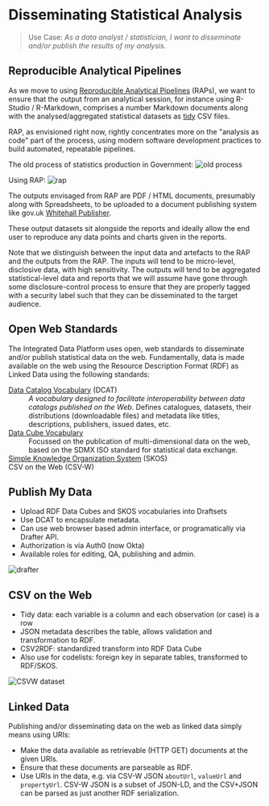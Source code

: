 # Disseminating Statistical Analysis

> Use Case: _As a data analyst / statistician, I want to disseminate and/or publish the results of my analysis._

## Reproducible Analytical Pipelines

As we move to using [Reproducible Analytical
Pipelines](https://gss.civilservice.gov.uk/reproducible-analytical-pipelines/) (RAPs), we want to ensure that the output
from an analytical session, for instance using R-Studio / R-Markdown, comprises a number Markdown documents along with
the analysed/aggregated statistical datasets as [tidy](https://vita.had.co.nz/papers/tidy-data.pdf) CSV files.

RAP, as envisioned right now, rightly concentrates more on the "analysis as code" part of the process, using modern
software development practices to build automated, repeatable pipelines.

The old process of statistics production in Government:
![old process](http://www.plantuml.com/plantuml/proxy?cache=no&src=https://raw.github.com/GSS-Cogs/architecture/main/analyst-to-dissemination/old-rap.puml)

Using RAP:
![rap](http://www.plantuml.com/plantuml/proxy?cache=no&src=https://raw.github.com/GSS-Cogs/architecture/main/analyst-to-dissemination/rap.puml)

The outputs envisaged from RAP are PDF / HTML documents, presumably along with Spreadsheets, to be uploaded to a
document publishing system like gov.uk [Whitehall Publisher](https://www.gov.uk/guidance/how-to-publish-on-gov-uk/introduction-and-access-to-whitehall-publisher).

These output datasets sit alongside the reports and ideally allow the end user to reproduce any data points and charts
given in the reports.

Note that we distinguish between the input data and artefacts to the RAP and the outputs from the RAP. The inputs will
tend to be micro-level, disclosive data, with high sensitivity. The outputs will tend to be aggregated statistical-level
data and reports that we will assume have gone through some disclosure-control process to ensure that they are properly
tagged with a security label such that they can be disseminated to the target audience.

## Open Web Standards

The Integrated Data Platform uses open, web standards to disseminate and/or publish statistical data on the web.
Fundamentally, data is made available on the web using the Resource Description Format (RDF) as Linked Data using the
following standards:

<dl>
<dt><a href="https://www.w3.org/TR/vocab-dcat-2/">Data Catalog Vocabulary</a> (DCAT)</dt>
<dd><em>A vocabulary designed to facilitate interoperability between data catalogs published on the Web</em>.
Defines catalogues, datasets, their distributions (downloadable files) and metadata like titles, descriptions,
publishers, issued dates, etc.
</dd>
<dt><a href="https://www.w3.org/TR/vocab-data-cube/">Data Cube Vocabulary</a></dt>
<dd>Focussed on the publication of multi-dimensional data on the web, based on the SDMX ISO standard for
statistical data exchange.</dd>
<dt><a href="https://www.w3.org/2004/02/skos/specs">Simple Knowledge Organization System</a> (SKOS)</dt>
<dd></dd>
<dt>CSV on the Web (CSV-W)</dt>
<dd></dd>
</dl>

## Publish My Data

* Upload RDF Data Cubes and SKOS vocabularies into Draftsets
* Use DCAT to encapsulate metadata.
* Can use web browser based admin interface, or programatically via Drafter API.
* Authorization is via Auth0 (now Okta)
* Available roles for editing, QA, publishing and admin.

![drafter](http://www.plantuml.com/plantuml/proxy?cache=no&src=https://raw.github.com/GSS-Cogs/architecture/main/analyst-to-dissemination/drafter.puml)

## CSV on the Web

* Tidy data: each variable is a column and each observation (or case) is a row
* JSON metadata describes the table, allows validation and transformation to RDF.
* CSV2RDF: standardized transform into RDF Data Cube
* Also use for codelists: foreign key in separate tables, transformed to RDF/SKOS.

![CSVW dataset](http://www.plantuml.com/plantuml/proxy?cache=no&src=https://raw.github.com/GSS-Cogs/architecture/main/analyst-to-dissemination/dataset-csvw.puml)

## Linked Data

Publishing and/or disseminating data on the web as linked data simply means using URIs:
* Make the data available as retrievable (HTTP GET) documents at the given URIs.
* Ensure that these documents are parseable as RDF.
* Use URIs in the data, e.g. via CSV-W JSON `aboutUrl`, `valueUrl` and `propertyUrl`. CSV-W JSON is a subset of JSON-LD,
  and the CSV+JSON can be parsed as just another RDF serialization.
